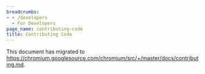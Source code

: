 ```yaml
---
breadcrumbs:
- - /developers
  - For Developers
page_name: contributing-code
title: Contributing Code
---
```


This document has migrated to
<https://chromium.googlesource.com/chromium/src/+/master/docs/contributing.md>.